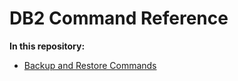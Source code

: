 # DB2 Command Reference

**In this repository:**
- [Backup and Restore Commands](docs/backupandrestore.md)
